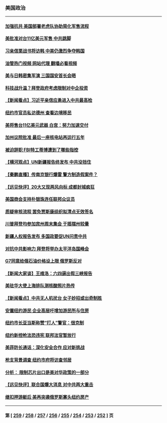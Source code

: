 ### 美国政治
---
#### [加强抗共 美国部署老虎队协助简化军售流程](../../pages/ncid1078159/n13816978.md?09040845) 
#### [美批准对台11亿美元军售 中共跳脚](../../pages/ncid1078159/n13816926.md?09040845) 
#### [习亲信栗战书将访韩 中美仍激烈争夺韩国](../../pages/ncid1078159/n13816954.md?09040845) 
#### [油管热门视频 网站代理 翻墙必看视频](http://209.222.30.114:81/youtube.html?09040845)
#### [美与日韩密集军演 三国国安首长会晤](../../pages/ncid1078159/n13816922.md?09040845) 
#### [科技战升温？拜登政府考虑限制对中企投资](../../pages/ncid1078159/n13816661.md?09040845) 
#### [【新闻看点】习近平亲信应勇进入中共最高检](../../pages/ncid1078159/n13816481.md?09040845) 
#### [纽约市官员私访德州 查看边境移民](../../pages/ncid1078159/n13816619.md?09040845) 
#### [美将售台11亿美元武器 白宫：努力加速交付](../../pages/ncid1078159/n13816609.md?09040845) 
#### [加州议院批准 最后一座核电站再运行五年](../../pages/ncid1078159/n13816504.md?09040845) 
#### [被迫辞职 FBI特工蒂博遭到了哪些指控](../../pages/ncid1078159/n13815592.md?09040845) 
#### [【横河观点】UN新疆报告终发布 中共没挡住](../../pages/ncid1078159/n13816447.md?09040845) 
#### [【秦鹏直播】传南京银行爆雷 警方制造假案件？](../../pages/ncid1078159/n13816478.md?09040845) 
#### [【远见快评】20大又现两风向标 成都封城疯狂](../../pages/ncid1078159/n13816482.md?09040845) 
#### [美国商会支持朴银珠连任联邦众议员](../../pages/ncid1078159/n13816458.md?09040845) 
#### [质疑审核流程 罢免贾斯康组织拟清点无效签名](../../pages/ncid1078159/n13816439.md?09040845) 
#### [川普拜登均参加宾州周末集会 于摇摆州较量](../../pages/ncid1078159/n13816361.md?09040845) 
#### [新疆人权报告发布 多国政要促UN问责中共](../../pages/ncid1078159/n13816425.md?09040845) 
#### [对抗中共影响力 拜登将举办太平洋岛国峰会](../../pages/ncid1078159/n13816412.md?09040845) 
#### [G7同意给俄石油价格设上限 俄罗斯反对](../../pages/ncid1078159/n13816302.md?09040845) 
#### [【新闻大家谈】王维洛：六四逼出假三峡报告](../../pages/ncid1078159/n13815729.md?09040845) 
#### [美驻华大使上海排队测核酸照片热传](../../pages/ncid1078159/n13816123.md?09040845) 
#### [【新闻看点】中共无人机扰台 女子妙招或出奇制胜](../../pages/ncid1078159/n13815726.md?09040845) 
#### [安置纽约游民 企业高层吁增加游民所与住房](../../pages/ncid1078159/n13815868.md?09040845) 
#### [纽约市长亚当斯称赞“打人”警官：很克制](../../pages/ncid1078159/n13815844.md?09040845) 
#### [纽约新控枪法恐违宪 联邦法官暂放行](../../pages/ncid1078159/n13815846.md?09040845) 
#### [美菲防长通话：深化安全合作 应对新挑战](../../pages/ncid1078159/n13815931.md?09040845) 
#### [枪支背景调查 纽约市府将访查邻居](../../pages/ncid1078159/n13815851.md?09040845) 
#### [分析： 限制芯片出口是美对华政策的一部分](../../pages/ncid1078159/n13815702.md?09040845) 
#### [【远见快评】联合国爆大消息 对中共两大重击](../../pages/ncid1078159/n13815733.md?09040845) 
#### [继扣押游艇后 美再突袭俄罗斯寡头纽约房产](../../pages/ncid1078159/n13815704.md?09040845) 

---
#### 第 [ [259](./259.md?09040845) / [258](./258.md?09040845) / [257](./257.md?09040845) / [256](./256.md?09040845) / [255](./255.md?09040845) / [254](./254.md?09040845) / [253](./253.md?09040845) / [252](./252.md?09040845) ] 页
